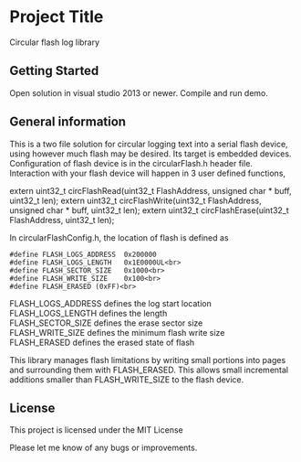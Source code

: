 # Project Title

Circular flash log library

## Getting Started

Open solution in visual studio 2013 or newer.  Compile and run demo.

## General information

This is a two file solution for circular logging text into a serial flash device, using
however much flash may be desired. Its target is embedded devices. 
Configuration of flash device is in the circularFlash.h header file.  
Interaction with your flash device will happen in 3 user defined functions,
	
extern uint32_t circFlashRead(uint32_t FlashAddress, unsigned char * buff, uint32_t len);
extern uint32_t circFlashWrite(uint32_t FlashAddress, unsigned char * buff, uint32_t len);
extern uint32_t circFlashErase(uint32_t FlashAddress, uint32_t len);

In circularFlashConfig.h, the location of flash is defined as
```
#define FLASH_LOGS_ADDRESS  0x200000
#define FLASH_LOGS_LENGTH   0x1E0000UL<br>
#define FLASH_SECTOR_SIZE	0x1000<br>
#define FLASH_WRITE_SIZE	0x100<br>
#define FLASH_ERASED (0xFF)<br>
```
FLASH_LOGS_ADDRESS defines the log start location<br>
FLASH_LOGS_LENGTH  defines the length<br>
FLASH_SECTOR_SIZE  defines the erase sector size<br>
FLASH_WRITE_SIZE   defines the minimum flash write size<br>
FLASH_ERASED       defines the erased state of flash<br>

This library manages flash limitations by writing small portions into pages and surrounding them with FLASH_ERASED. This allows small incremental additions smaller than FLASH_WRITE_SIZE to the flash device.

## License

This project is licensed under the MIT License

Please let me know of any bugs or improvements.
